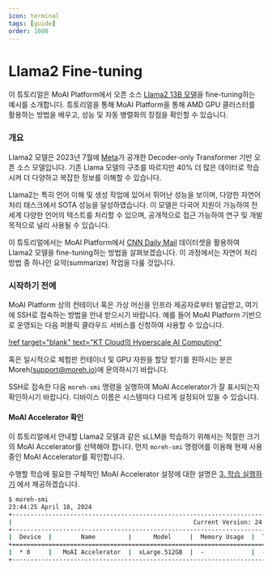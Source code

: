 ```yaml
---
icon: terminal
tags: [guide]
order: 1000
---
```


# Llama2 Fine-tuning

이 튜토리얼은 MoAI Platform에서 오픈 소스 [Llama2 13B 모델](https://huggingface.co/meta-llama/Llama-2-13b-hf)을 fine-tuning하는 예시를 소개합니다. 튜토리얼을 통해 MoAI Platform을 통해 AMD GPU 클러스터를 활용하는 방법을 배우고, 성능 및 자동 병렬화의 장점을 확인할 수 있습니다.

### 개요

Llama2 모델은 2023년 7월에 [Meta](https://about.meta.com/)가 공개한 Decoder-only Transformer 기반 오픈 소스 모델입니다. 기존 Llama 모델의 구조를 따르지만 40% 더 많은 데이터로 학습시켜 더 다양하고 복잡한 정보를 이해할 수 있습니다.

Llama2는 특히 언어 이해 및 생성 작업에 있어서 뛰어난 성능을 보이며, 다양한 자연어 처리 태스크에서 SOTA 성능을 달성하였습니다. 이 모델은 다국어 지원이 가능하여 전 세계 다양한 언어의 텍스트를 처리할 수 있으며, 공개적으로 접근 가능하여 연구 및 개발 목적으로 널리 사용될 수 있습니다.

이 튜토리얼에서는 MoAI Platform에서 [CNN Daily Mail](https://huggingface.co/datasets/cnn_dailymail) 데이터셋을 활용하여 Llama2 모델을 fine-tuning하는 방법을 살펴보겠습니다.  이 과정에서는 자연어 처리 방법 중 하나인 요약(summarize) 작업을 다룰 것입니다.


### 시작하기 전에

MoAI Platform 상의 컨테이너 혹은 가상 머신을 인프라 제공자로부터 발급받고, 여기에 SSH로 접속하는 방법을 안내 받으시기 바랍니다. 예를 들어 MoAI Platform 기반으로 운영되는 다음 퍼블릭 클라우드 서비스를 신청하여 사용할 수 있습니다.

[!ref target="blank" text="KT Cloud의 Hyperscale AI Computing"](https://cloud.kt.com/solution/hyperscaleAiComputing/)

혹은 일시적으로 체험판 컨테이너 및 GPU 자원을 할당 받기를 원하시는 분은 Moreh(support@moreh.io)에 문의하시기 바랍니다.

SSH로 접속한 다음 `moreh-smi` 명령을 실행하여 MoAI Accelerator가 잘 표시되는지 확인하시기 바랍니다. 디바이스 이름은 시스템마다 다르게 설정되어 있을 수 있습니다. 

#### MoAI Accelerator 확인

이 튜토리얼에서 안내할 Llama2 모델과 같은 sLLM을 학습하기 위해서는 적절한 크기의 MoAI Accelerator를 선택해야 합니다. 먼저 `moreh-smi` 명령어를 이용해 현재 사용중인 MoAI Accelerator를 확인합니다. 

수행할 학습에 필요한 구체적인 MoAI Accelerator 설정에 대한 설명은 [3. 학습 실행하기](3_학습_실행하기.md) 에서 제공하겠습니다. 

```bash
$ moreh-smi
23:44:25 April 18, 2024
+---------------------------------------------------------------------------------------------------+
|                                                  Current Version: 24.2.0  Latest Version: 24.3.0  |
+---------------------------------------------------------------------------------------------------+
|  Device  |        Name         |      Model     |  Memory Usage  |  Total Memory  |  Utilization  |
+===================================================================================================+
|  * 0     |   MoAI Accelerator  |  xLarge.512GB  |  -             |  -             |  -            |
+---------------------------------------------------------------------------------------------------+
```

